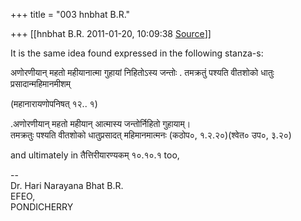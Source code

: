 +++
title = "003 hnbhat B.R."

+++
[[hnbhat B.R.	2011-01-20, 10:09:38 [Source](https://groups.google.com/g/bvparishat/c/9yXjIXsUmrs)]]



It is the same idea found expressed in the following stanza-s:  
  

अणोरणीयान् महतो महीयानात्मा गुहायां निहितोऽस्य जन्तोः . तमक्रतुं पश्यति वीतशोको धातुः प्रसादान्महिमानमीशम्

(महानारायणोपनिषत् १२.. १)  
  
.अणोरणीयान् महतो महीयान् आत्मास्य जन्तोर्निहितो गुहायाम्।  
तमक्रतुः पश्यति वीतशोको धातुप्रसादत् महिमानमात्मनः (कठोप०, १.२.२०)(श्वेत० उप०, ३.२०)  
  
and ultimately in तैत्तिरीयारण्यकम् १०.१०.१ too,

  

--  
Dr. Hari Narayana Bhat B.R.  
EFEO,  
PONDICHERRY  

